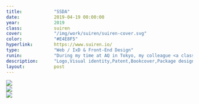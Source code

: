 ```yaml
---
title:            "SSDA"
date:             2019-04-19 00:00:00
year:             2019
class:            suiren
cover:            "/img/work/suiren/suiren-cover.svg"
color:            "#E4E8F5"
hyperlink:        https://www.suiren.io/
type:             "Web / IxD & Front-End Design"
runin:            "During my time at AQ in Tokyo, my colleague <a class='hint' href='https://twitter.com/oiorain'>Marion Bouguet</a> had been working on this incredible little project that was already fully functional and working well.<br/><br/>The concept is simple: hop from one word to another and explore the different relationships between japanese kanjis. I collaborated with her to make Suiren more pleasant to use and prettier to look at. You should <a class='hint' href='http://suiren.io/words/%E8%A8%80%E5%8F%8A'>try it</a>."
description:      "Logo,Visual identity,Patent,Bookcover,Package design,Print design"
layout:           post
---
```


<div class="post-content-grid">
  <div class="post-content-column column-1">
    <img class="post-content-screen desktop" src="{{ site.baseurl }}/img/work/suiren/suiren-keyword.png" />
  </div>
</div>

<div class="post-content-grid">
  <div class="post-content-column column-2">
    <img class="post-content-screen desktop" src="{{ site.baseurl }}/img/work/suiren/suiren-keyword-tablet.png" />
  </div>
  <div class="post-content-column column-3">
    <img class="post-content-screen iphone" src="{{ site.baseurl }}/img/work/suiren/suiren-keyword-mobile.png" />
  </div>
</div>
